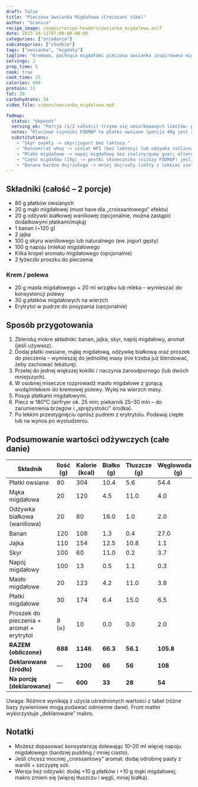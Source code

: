 ```yaml
---
draft: false
title: "Pieczona Owsianka Migdałowa (Croissant Vibe)"
author: "Granica"
recipe_image: images/recipe-headers/owsianka_migdalowa.avif
date: 2025-10-11T07:00:00-00:00
categories: ["sniadania"]
subcategories: ["słodkie"]
tags: ["owsianka", "migdały"]
tagline: "Kremowa, pachnąca migdałami pieczona owsianka inspirowana migdałowym croissantem."
servings: 2
prep_time: 5
cook: true
cook_time: 25
calories: 600
protein: 33
fat: 28
carbohydrate: 54
video_file: videos/owsianka_migdalowa.mp4

fodmap:
  status: "depends"
  serving_ok: "Porcja (1/2 całości) trzyma się umiarkowanych limitów: płatki 40g, migdały w sumie <25g ekwiwalentu."
  notes: "Kluczowe czynniki FODMAP to płatki owsiane (porcja 40g jest zwykle tolerowana), produkty migdałowe (mąka + masło + płatki — łącznie w 1 porcji umiarkowanie), dojrzałość banana (wybierz średnio dojrzałego). Skyr może zawierać laktozę – wybierz wersję bez laktozy jeśli wrażliwość jest wysoka."
  substitutions:
    - "Skyr zwykły -> skyr/jogurt bez laktozy."
    - "Koncentrat whey -> izolat WPI (bez laktozy) lub odżywka roślinna (ryż + groch)."
    - "Mleko migdałowe -> napój migdałowy bez inuliny/gumy guar; alternatywnie napój ryżowy."
    - "Część migdałów (15g) -> pestki słonecznika (niższy FODMAP) jeśli potrzeba zmniejszyć ładunek."
    - "Banana bardzo dojrzałego -> mniej dojrzały (żółty z lekkimi zielonymi końcówkami)."
---
```


## Składniki (całość – 2 porcje)
- 80 g płatków owsianych
- 20 g mąki migdałowej (must have dla „croissantowego” efektu)
- 20 g odżywki białkowej waniliowej (opcjonalnie, można zastąpić dodatkowymi płatkami/mąką)
- 1 banan (~120 g)
- 2 jajka
- 100 g skyru waniliowego lub naturalnego (ew. jogurt gęsty)
- 100 g napoju (mleka) migdałowego
- Kilka kropel aromatu migdałowego (opcjonalnie)
- 2 łyżeczki proszku do pieczenia

### Krem / polewa
- 20 g masła migdałowego + 20 ml wrzątku lub mleka – wymieszać do konsystencji polewy
- 30 g płatków migdałowych na wierzch
- Erytrytol w pudrze do posypania (opcjonalnie)

## Sposób przygotowania
1. Zblenduj mokre składniki: banan, jajka, skyr, napój migdałowy, aromat (jeśli używasz).
2. Dodaj płatki owsiane, mąkę migdałową, odżywkę białkową oraz proszek do pieczenia – wymieszaj do jednolitej masy (nie trzeba już blendować, żeby zachować teksturę).
3. Przelej do jednej większej kokilki / naczynia żaroodpornego (lub dwóch mniejszych).
4. W osobnej miseczce rozprowadź masło migdałowe z gorącą wodą/mlekiem do kremowej polewy. Wylej na wierzch masy.
5. Posyp płatkami migdałowymi.
6. Piecz w 180°C (airfryer ok. 25 min; piekarnik 25–30 min – do zarumienienia brzegów i „sprężystości” środka).
7. Po lekkim przestygnięciu oprósz pudrem z erytrytolu. Podawaj ciepłe lub na wynos po wystudzeniu.

## Podsumowanie wartości odżywczych (całe danie)

| Składnik                                | Ilość (g) | Kalorie (kcal) | Białko (g) | Tłuszcze (g) | Węglowodany (g) |
|-----------------------------------------|-----------|----------------|------------|--------------|-----------------|
| Płatki owsiane                          | 80        | 304            | 10.4       | 5.6          | 54.4            |
| Mąka migdałowa                          | 20        | 120            | 4.5        | 11.0         | 4.0             |
| Odżywka białkowa (waniliowa)            | 20        | 80             | 16.0       | 1.0          | 2.0             |
| Banan                                   | 120       | 108            | 1.3        | 0.4          | 27.0            |
| Jajka                                   | 110       | 154            | 12.5       | 10.8         | 1.1             |
| Skyr                                    | 100       | 60             | 11.0       | 0.2          | 3.7             |
| Napój migdałowy                         | 100       | 13             | 0.5        | 1.1          | 0.3             |
| Masło migdałowe                         | 20        | 123            | 4.2        | 11.0         | 3.8             |
| Płatki migdałowe                        | 30        | 174            | 6.4        | 15.0         | 6.5             |
| Proszek do pieczenia + aromat + erytrytol | 8 (≈)    | 10             | 0.0        | 0.0          | 2.0             |
| **RAZEM (obliczone)**                   | **688**   | **1146**       | **66.3**   | **56.1**     | **105.8**       |
| **Deklarowane (źródło)**                | —         | **1200**       | **66**     | **56**       | **108**         |
| **Na porcję (deklarowane)**             | —         | **600**        | **33**     | **28**       | **54**          |

Uwaga: Różnice wynikają z użycia uśrednionych wartości z tabel (różne bazy żywieniowe mogą podawać odmienne dane). Front matter wykorzystuje „deklarowane” makro.

## Notatki
- Możesz dopasować konsystencję dolewając 10–20 ml więcej napoju migdałowego (bardziej pudding / mniej ciasto).
- Jeśli chcesz mocniej „croissantowy” aromat: dodaj odrobinę pasty z wanilii + szczyptę soli.
- Wersja bez odżywki: dodaj +10 g płatków i +10 g mąki migdałowej; makro zmieni się (więcej tłuszczu i węgli, mniej białka).
